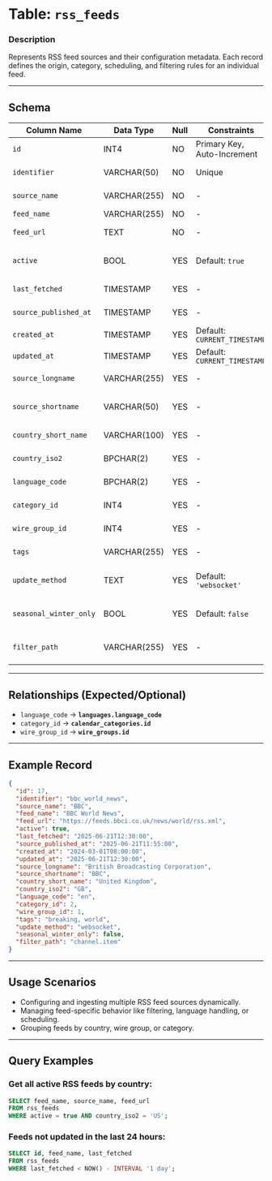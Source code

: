 # Table: `rss_feeds`

### **Description**

Represents RSS feed sources and their configuration metadata. Each record defines the origin, category, scheduling, and filtering rules for an individual feed.

---

## Schema

| Column Name            | Data Type    | Null | Constraints                  | Description                                                    |
| ---------------------- | ------------ | ---- | ---------------------------- | -------------------------------------------------------------- |
| `id`                   | INT4         | NO   | Primary Key, Auto-Increment  | Unique feed ID                                                 |
| `identifier`           | VARCHAR(50)  | NO   | Unique                       | System-wide unique identifier for the feed                     |
| `source_name`          | VARCHAR(255) | NO   | -                            | Original source or organization name                           |
| `feed_name`            | VARCHAR(255) | NO   | -                            | Display name of the feed                                       |
| `feed_url`             | TEXT         | NO   | -                            | Full URL to fetch the feed from                                |
| `active`               | BOOL         | YES  | Default: `true`              | Whether the feed is currently active and processed             |
| `last_fetched`         | TIMESTAMP    | YES  | -                            | Timestamp of last successful fetch                             |
| `source_published_at`  | TIMESTAMP    | YES  | -                            | Timestamp of original publish from the source                  |
| `created_at`           | TIMESTAMP    | YES  | Default: `CURRENT_TIMESTAMP` | Record creation time                                           |
| `updated_at`           | TIMESTAMP    | YES  | Default: `CURRENT_TIMESTAMP` | Record last update time                                        |
| `source_longname`      | VARCHAR(255) | YES  | -                            | Longer human-readable name for the source                      |
| `source_shortname`     | VARCHAR(50)  | YES  | -                            | Abbreviated source name (e.g., “BBG” for Bloomberg)            |
| `country_short_name`   | VARCHAR(100) | YES  | -                            | Country name in readable form                                  |
| `country_iso2`         | BPCHAR(2)    | YES  | -                            | ISO 3166-1 alpha-2 country code                                |
| `language_code`        | BPCHAR(2)    | YES  | -                            | Language code (linked to `languages.language_code`)            |
| `category_id`          | INT4         | YES  | -                            | Feed classification/category ID                                |
| `wire_group_id`        | INT4         | YES  | -                            | Associated wire group (from `wire_groups`)                     |
| `tags`                 | VARCHAR(255) | YES  | -                            | Optional keyword tags for filtering/grouping                   |
| `update_method`        | TEXT         | YES  | Default: `'websocket'`       | Method used for updating (e.g., webhook, polling, websocket)   |
| `seasonal_winter_only` | BOOL         | YES  | Default: `false`             | Indicates if the feed is active only during winter seasons     |
| `filter_path`          | VARCHAR(255) | YES  | -                            | Path or key used for internal filtering of incoming feed items |

---

## Relationships (Expected/Optional)

* `language_code` → **`languages.language_code`**
* `category_id` → **`calendar_categories.id`**
* `wire_group_id` → **`wire_groups.id`**

---

## Example Record

```json
{
  "id": 17,
  "identifier": "bbc_world_news",
  "source_name": "BBC",
  "feed_name": "BBC World News",
  "feed_url": "https://feeds.bbci.co.uk/news/world/rss.xml",
  "active": true,
  "last_fetched": "2025-06-21T12:30:00",
  "source_published_at": "2025-06-21T11:55:00",
  "created_at": "2024-03-01T08:00:00",
  "updated_at": "2025-06-21T12:30:00",
  "source_longname": "British Broadcasting Corporation",
  "source_shortname": "BBC",
  "country_short_name": "United Kingdom",
  "country_iso2": "GB",
  "language_code": "en",
  "category_id": 2,
  "wire_group_id": 1,
  "tags": "breaking, world",
  "update_method": "websocket",
  "seasonal_winter_only": false,
  "filter_path": "channel.item"
}
```

---

## Usage Scenarios

* Configuring and ingesting multiple RSS feed sources dynamically.
* Managing feed-specific behavior like filtering, language handling, or scheduling.
* Grouping feeds by country, wire group, or category.

---

## Query Examples

### Get all active RSS feeds by country:

```sql
SELECT feed_name, source_name, feed_url
FROM rss_feeds
WHERE active = true AND country_iso2 = 'US';
```

### Feeds not updated in the last 24 hours:

```sql
SELECT id, feed_name, last_fetched
FROM rss_feeds
WHERE last_fetched < NOW() - INTERVAL '1 day';
```